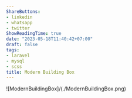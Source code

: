 ```yaml
---
ShareButtons:
- linkedin
- whatsapp
- twitter
ShowReadingTime: true
date: "2023-05-18T11:40:42+07:00"
draft: false
tags:
- laravel
- mysql
- scss
title: Modern Building Box
---
```



![ModernBuildingBox]/(./ModernBuildingBox.png)